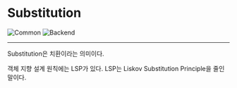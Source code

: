 # Substitution

![Common](https://raw.githubusercontent.com/meotitda/DICTIONARY/master/2TAT1C/Label_Common.png)
![Backend](https://raw.githubusercontent.com/meotitda/DICTIONARY/master/2TAT1C/Label_Backend.png)

---

Substitution은 치환이라는 의미이다.

객체 지향 설계 원칙에는 LSP가 있다. LSP는 Liskov Substitution Principle을 줄인 말이다.